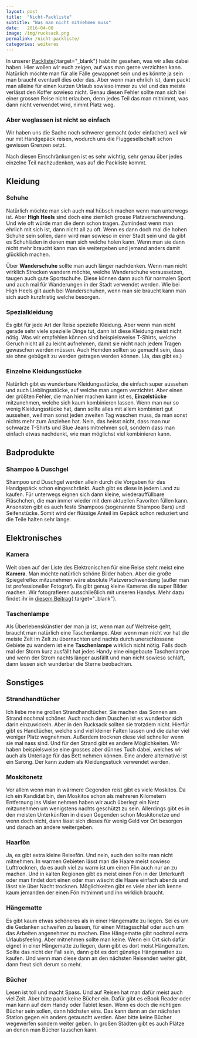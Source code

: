 ```yaml
---
layout: post
title:  "Nicht-Packliste"
subtitle: "Was man nicht mitnehmen muss"
date:   2016-04-08
image: /img/rucksack.png
permalink: /nicht-packliste/
categories: weiteres
---
```


In unserer [Packliste](){:target="_blank"} habt ihr gesehen, was wir alles dabei haben. Hier wollen wir euch zeigen, auf was man gerne verzichten kann. Natürlich möchte man für alle Fälle gewappnet sein und es könnte ja sein man braucht eventuell dies oder das. Aber wenn man ehrlich ist, dann packt man alleine für einen kurzen Urlaub sowieso immer zu viel und das meiste verlässt den Koffer sowieso nicht. Genau diesen Fehler sollte man sich bei einer grossen Reise nicht erlauben, denn jedes Teil das man mitnimmt, was dann nicht verwendet wird, nimmt Platz weg.


### Aber weglassen ist nicht so einfach

Wir haben uns die Sache noch schwerer gemacht (oder einfacher) weil wir nur mit Handgepäck reisen, wodurch uns die Fluggesellschaft schon gewissen Grenzen setzt. 
<!-- Vorschriften größe, Gewicht etc. -->

Nach diesen Einschränkungen ist es sehr wichtig, sehr genau über jedes einzelne Teil nachzudenken, was auf die Packliste kommt. 

## Kleidung

### Schuhe
Natürlich möchte man sich auch mal hübsch machen wenn man unterwegs ist. Aber **High Heels** sind doch eine ziemlich grosse Platzverschwendung. Und wie oft würde man die denn schon tragen. Zumindest wenn man ehrlich mit sich ist, dann nicht all zu oft. Wenn es dann doch mal die hohen Schuhe sein sollen, dann wird man sowieso in einer Stadt sein und da gibt es Schuhläden in denen man sich welche holen kann. Wenn man sie dann nicht mehr braucht kann man sie weitergeben und jemand anders damit glücklich machen. 

Über **Wanderschuhe** sollte man auch länger nachdenken. Wenn man nicht wirklich Strecken wandern möchte, welche Wanderschuhe voraussetzen, taugen auch gute Sportschuhe. Diese können dann auch für normalen Sport und auch mal für Wanderungen in der Stadt verwendet werden. Wie bei High Heels gilt auch bei Wanderschuhen, wenn man sie braucht kann man sich auch kurzfristig welche besorgen.

### Spezialkleidung
Es gibt für jede Art der Reise spezielle Kleidung. Aber wenn man nicht gerade sehr viele spezielle Dinge tut, dann ist diese Kleidung meist nicht nötig. Was wir empfehlen können sind beispielsweise T-Shirts, welche Geruch nicht all zu leicht aufnehmen, damit sie nicht nach jedem Tragen gewaschen werden müssen. Auch Hemden sollten so gemacht sein, dass sie ohne gebügelt zu werden getragen werden können. (Ja, das gibt es.)

### Einzelne Kleidungsstücke
Natürlich gibt es wunderbare Kleidungsstücke, die einfach super aussehen und auch Lieblingsstücke, auf welche man ungern verzichtet. Aber einen der größten Fehler, die man hier machen kann ist es, **Einzelstücke** mitzunehmen, welche sich kaum kombinieren lassen. Wenn man nur so wenig Kleidungsstücke hat, dann sollte alles mit allem kombiniert gut aussehen, weil man sonst jeden zweiten Tag waschen muss, da man sonst nichts mehr zum Anziehen hat. Nein, das heisst nicht, dass man nur schwarze T-Shirts und Blue Jeans mitnehmen soll, sondern dass man einfach etwas nachdenkt, wie man möglichst viel kombinieren kann.

## Badprodukte

### Shampoo & Duschgel
Shampoo und Duschgel werden allein durch die Vorgaben für das Handgepäck schon eingeschränkt. Auch gibt es diese in jedem Land zu kaufen. Für unterwegs eignen sich dann kleine, wiederauffüllbare Fläschchen, die man immer wieder mit dem aktuellen Favoriten füllen kann. Ansonsten gibt es auch feste Shampoos (sogenannte Shampoo Bars) und Seifenstücke. Somit wird der flüssige Anteil im Gepäck schon reduziert und die Teile halten sehr lange.

## Elektronisches

### Kamera
Weit oben auf der Liste des Elektronischen für eine Reise steht meist eine **Kamera**. Man möchte natürlich schöne Bilder haben. Aber die große Spiegelreflex mitzunehmen wäre absolute Platzverschwendung (außer man ist professioneller Fotograf). Es gibt genug kleine Kameras die super Bilder machen. Wir fotografieren ausschließlich mit unseren Handys. Mehr dazu findet ihr in [diesem Beitrag](){:target="_blank"}.

### Taschenlampe
Als Überlebenskünstler der man ja ist, wenn man auf Weltreise geht, braucht man natürlich eine Taschenlampe. Aber wenn man nicht vor hat die meiste Zeit im Zelt zu übernachten und nachts durch unerschlossene Gebiete zu wandern ist eine **Taschenlampe** wirklich nicht nötig. Falls doch mal der Storm kurz ausfällt hat jedes Handy eine eingebaute Taschenlampe und wenn der Strom nachts länger ausfällt und man nicht sowieso schläft, dann lassen sich wunderbar die Sterne beobachten.


## Sonstiges

### Strandhandtücher
Ich liebe meine großen Strandhandtücher. Sie machen das Sonnen am Strand nochmal schöner. Auch nach dem Duschen ist es wunderbar sich darin einzuwickeln. Aber in den Rucksack sollten sie trotzdem nicht. Hierfür gibt es Handtücher, welche sind viel kleiner Falten lassen und die daher viel weniger Platz wegnehmen. Außerdem trocknen diese viel schneller wenn sie mal nass sind. Und für den Strand gibt es andere Möglichkeiten. Wir haben beispielsweise eine grosses aber dünnes Tuch dabei, welches wir auch als Unterlage für das Bett nehmen können. Eine andere alternative ist ein Sarong. Der kann zudem als Kleidungsstück verwendet werden. 

### Moskitonetz
Vor allem wenn man in wärmere Gegenden reist gibt es viele Moskitos. Da ich ein Kandidat bin, den Moskitos schon als mehreren Kilometern Entfernung ins Visier nehmen haben wir auch überlegt ein Netz mitzunehmen um wenigstens nachts geschützt zu sein. Allerdings gibt es in den meisten Unterkünften in diesen Gegenden schon Moskitonetze und wenn doch nicht, dann lässt sich dieses für wenig Geld vor Ort besorgen und danach an andere weitergeben.

### Haarfön
Ja, es gibt extra kleine Reisefön. Und nein, auch den sollte man nicht mitnehmen. In warmen Gebieten lässt man die Haare meist sowieso Lufttrocknen, da es auch viel zu warm ist um einen Fön auch nur an zu machen. Und in kalten Regionen gibt es meist einen Fön in der Unterkunft oder man findet dort einen oder man wäscht die Haare einfach abends und lässt sie über Nacht trocknen. Möglichkeiten gibt es viele aber ich kenne kaum jemanden der einen Fön mitnimmt und ihn wirklich braucht.

### Hängematte
Es gibt kaum etwas schöneres als in einer Hängematte zu liegen. Sei es um die Gedanken schweifen zu lassen, für einen Mittagsschlaf oder auch um das Arbeiten angenehmer zu machen. Eine Hängematte gibt nochmal extra Urlaubsfeeling. Aber mitnehmen sollte man keine. Wenn ein Ort sich dafür eignet in einer Hängematte zu liegen, dann gibt es dort meist Hängematten. Sollte das nicht der Fall sein, dann gibt es dort günstige Hängematten zu kaufen. Und wenn man diese dann an den nächsten Reisenden weiter gibt, dann freut sich derum so mehr.

### Bücher
Lesen ist toll und macht Spass. Und auf Reisen hat man dafür meist auch viel Zeit. Aber bitte packt keine Bücher ein. Dafür gibt es eBook Reader oder man kann auf dem Handy oder Tablet lesen. Wenn es doch die richtigen Bücher sein sollen, dann höchsten eins. Das kann dann an der nächsten Station gegen ein anders getauscht werden. Aber bitte keine Bücher wegewerfen sondern weiter geben. In großen Städten gibt es auch Plätze an denen man Bücher tauschen kann. 


